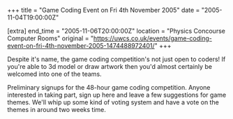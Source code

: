 +++
title = "Game Coding Event on Fri 4th November 2005"
date = "2005-11-04T19:00:00Z"

[extra]
end_time = "2005-11-06T20:00:00Z"
location = "Physics Concourse Computer Rooms"
original = "https://uwcs.co.uk/events/game-coding-event-on-fri-4th-november-2005-1474488972401/"
+++

Despite it's name, the game coding competition's not just open to coders\! If you're able to 3d model or draw artwork then you'd almost certainly be welcomed into one of the teams.  
  
Preliminary signups for the 48-hour game coding competition. Anyone interested in taking part, sign up here and leave a few suggestions for game themes. We'll whip up some kind of voting system and have a vote on the themes in around two weeks time.

